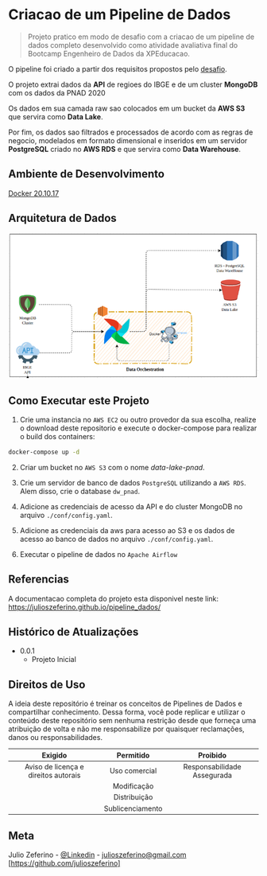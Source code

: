# Criacao de um Pipeline de Dados

> Projeto pratico em modo de desafio com a criacao de um pipeline de dados completo desenvolvido como atividade avaliativa final do Bootcamp Engenheiro de Dados da XPEducacao.

O pipeline foi criado a partir dos requisitos propostos pelo [desafio](docs/media/desafio_xp.pdf).

O projeto extrai dados da **API** de regioes do IBGE e de um cluster **MongoDB** com os dados da PNAD 2020

Os dados em sua camada raw sao colocados em um bucket da **AWS S3** que servira como **Data Lake**.

Por fim, os dados sao filtrados e processados de acordo com as regras de negocio, modelados em formato dimensional e inseridos em um servidor **PostgreSQL** criado no **AWS RDS** e que servira como **Data Warehouse**.  

## **Ambiente de Desenvolvimento**

[Docker 20.10.17](https://www.docker.com/)   

## **Arquitetura de Dados**
![arquitetura](docs/media/arquitetura.png)

## **Como Executar este Projeto**

1. Crie uma instancia no `AWS EC2` ou outro provedor da sua escolha, realize o download deste repositorio e execute o docker-compose para realizar o build dos containers:
```bash
docker-compose up -d
```

2. Criar um bucket no `AWS S3` com o nome *data-lake-pnad*.
3. Crie um servidor de banco de dados `PostgreSQL` utilizando a `AWS RDS`. Alem disso, crie o database `dw_pnad`.


4. Adicione as credenciais de acesso da API e do cluster MongoDB no arquivo `./conf/config.yaml`.
5. Adicione as credenciais da aws para acesso ao S3 e os dados de acesso ao banco de dados no arquivo `./conf/config.yaml`.

6. Executar o pipeline de dados no `Apache Airflow`

## **Referencias**

A documentacao completa do projeto esta disponivel neste link: https://julioszeferino.github.io/pipeline_dados/ 

## Histórico de Atualizações

* 0.0.1
    * Projeto Inicial

## Direitos de Uso
A ideia deste repositório é treinar os conceitos de Pipelines de Dados e compartilhar conhecimento. Dessa forma, você pode replicar e utilizar o conteúdo deste repositório sem nenhuma restrição desde que forneça uma atribuição de volta e não me responsabilize por quaisquer reclamações, danos ou responsabilidades.  

Exigido | Permitido |Proibido
:---: | :---: | :---:
Aviso de licença e direitos autorais | Uso comercial | Responsabilidade Assegurada
 || Modificação ||
 || Distribuição || 
 || Sublicenciamento ||

## Meta

Julio Zeferino - [@Linkedin](https://www.linkedin.com/in/julioszeferino/) - julioszeferino@gmail.com
[https://github.com/julioszeferino] 
